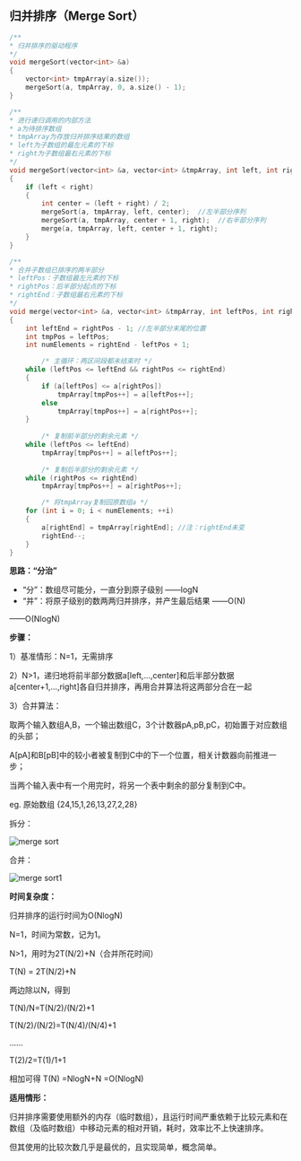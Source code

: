## 归并排序（Merge Sort）　
```c++
/**
* 归并排序的驱动程序
*/
void mergeSort(vector<int> &a)
{
    vector<int> tmpArray(a.size());
    mergeSort(a, tmpArray, 0, a.size() - 1);
}
```

```c++
/**
* 进行递归调用的内部方法
* a为待排序数组
* tmpArray为存放归并排序结果的数组
* left为子数组的最左元素的下标
* right为子数组最右元素的下标
*/
void mergeSort(vector<int> &a, vector<int> &tmpArray, int left, int right)
{
    if (left < right)
    {
        int center = (left + right) / 2;
        mergeSort(a, tmpArray, left, center);  //左半部分序列
        mergeSort(a, tmpArray, center + 1, right);  //右半部分序列
        merge(a, tmpArray, left, center + 1, right);
    }
}
```

```c++
/**
* 合并子数组已排序的两半部分
* leftPos：子数组最左元素的下标
* rightPos：后半部分起点的下标
* rightEnd：子数组最右元素的下标
*/
void merge(vector<int> &a, vector<int> &tmpArray, int leftPos, int rightPos, int rightEnd)
{
    int leftEnd = rightPos - 1; //左半部分末尾的位置
    int tmpPos = leftPos;
    int numElements = rightEnd - leftPos + 1;

        /* 主循环：两区间段都未结束时 */
    while (leftPos <= leftEnd && rightPos <= rightEnd)
    {
        if (a[leftPos] <= a[rightPos])
            tmpArray[tmpPos++] = a[leftPos++];
        else
            tmpArray[tmpPos++] = a[rightPos++];
    }
        
        /* 复制前半部分的剩余元素 */
    while (leftPos <= leftEnd)
        tmpArray[tmpPos++] = a[leftPos++];
        
        /* 复制后半部分的剩余元素 */
    while (rightPos <= rightEnd)
        tmpArray[tmpPos++] = a[rightPos++];

        /* 将tmpArray复制回原数组a */
    for (int i = 0; i < numElements; ++i)
    {
        a[rightEnd] = tmpArray[rightEnd]; //注：rightEnd未变
        rightEnd--;
    }
}
```

**思路：“分治”**

- “分”：数组尽可能分，一直分到原子级别 ——logN
- “并”：将原子级别的数两两归并排序，并产生最后结果 ——O(N)

——O(NlogN)

**步骤：**

1）基准情形：N=1，无需排序

2）N>1，递归地将前半部分数据a[left,...,center]和后半部分数据a[center+1,...,right]各自归并排序，再用合并算法将这两部分合在一起

3）合并算法：

取两个输入数组A,B，一个输出数组C，3个计数器pA,pB,pC，初始置于对应数组的头部；

A[pA]和B[pB]中的较小者被复制到C中的下一个位置，相关计数器向前推进一步；

当两个输入表中有一个用完时，将另一个表中剩余的部分复制到C中。


eg. 原始数组 {24,15,1,26,13,27,2,28}     

拆分：

![merge sort]()

合并：

![merge sort1]()

**时间复杂度：**

归并排序的运行时间为O(NlogN)

N=1，时间为常数，记为1。

N>1，用时为2T(N/2)+N（合并所花时间）

T(N) = 2T(N/2)+N

两边除以N，得到

T(N)/N=T(N/2)/(N/2)+1

T(N/2)/(N/2)=T(N/4)/(N/4)+1

......

T(2)/2=T(1)/1+1

相加可得 T(N) =NlogN+N =O(NlogN) 

**适用情形：** 

归并排序需要使用额外的内存（临时数组），且运行时间严重依赖于比较元素和在数组（及临时数组）中移动元素的相对开销，耗时，效率比不上快速排序。

但其使用的比较次数几乎是最优的，且实现简单，概念简单。
